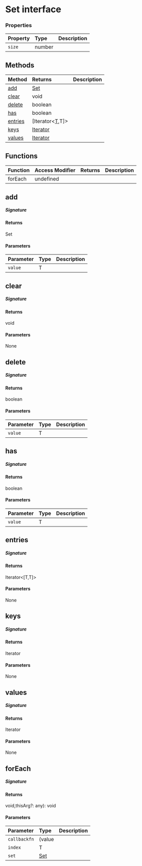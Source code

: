 # Set<T> interface










### Properties

| Property	   | Type	| Description|
|:-------------|:-------|:-----------|
|`size`      | number |  |




## Methods

| Method	   |  Returns	| Description|
|:-------------|:-------|:-----------|
|[add](#add~54592)      | [Set<T>](Set.md) |  |
|[clear](#clear~71612)      | void |  |
|[delete](#delete~28997)      | boolean |  |
|[has](#has~90178)      | boolean |  |
|[entries](#entries~47790)      | [Iterator<[T](Iterator.md),T]> |  |
|[keys](#keys~28122)      | [Iterator<T>](Iterator.md) |  |
|[values](#values~55968)      | [Iterator<T>](Iterator.md) |  |



## Functions

| Function	   | Access Modifier | Returns	| Description|
|:-------------|:----|:-------|:-----------|
|forEach      | undefined | |  |


## add



##### Signature

#### Returns
Set<T>

#### Parameters


| Parameter	   | Type    | Description |
|:-------------|:---------------|:------------|
| `value`    | T |  |


## clear



##### Signature

#### Returns
void

#### Parameters
None


## delete



##### Signature

#### Returns
boolean

#### Parameters


| Parameter	   | Type    | Description |
|:-------------|:---------------|:------------|
| `value`    | T |  |


## has



##### Signature

#### Returns
boolean

#### Parameters


| Parameter	   | Type    | Description |
|:-------------|:---------------|:------------|
| `value`    | T |  |


## entries



##### Signature

#### Returns
Iterator<[T,T]>

#### Parameters
None


## keys



##### Signature

#### Returns
Iterator<T>

#### Parameters
None


## values



##### Signature

#### Returns
Iterator<T>

#### Parameters
None


## forEach



##### Signature

#### Returns
void,thisArg?: any): void

#### Parameters


| Parameter	   | Type    | Description |
|:-------------|:---------------|:------------|
| `callbackfn`    | (value |  |
| `index`    | T |  |
| `set`    | [Set<T>](Set.md) |  |

